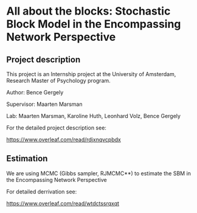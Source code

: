 # All about the blocks: Stochastic Block Model in the Encompassing Network Perspective

## Project description

This project is an Internship project at the University of Amsterdam, Research Master of Psychology program.

Author: Bence Gergely

Supervisor: Maarten Marsman

Lab: Maarten Marsman, Karoline Huth, Leonhard Volz, Bence Gergely

For the detailed project description see:

https://www.overleaf.com/read/rdjxnqvcpbdx

## Estimation

We are using MCMC (Gibbs sampler, RJMCMC**) to estimate the SBM in the Encompassing Network Perspective

For detailed derrivation see:

https://www.overleaf.com/read/wtdctssrqxqt
